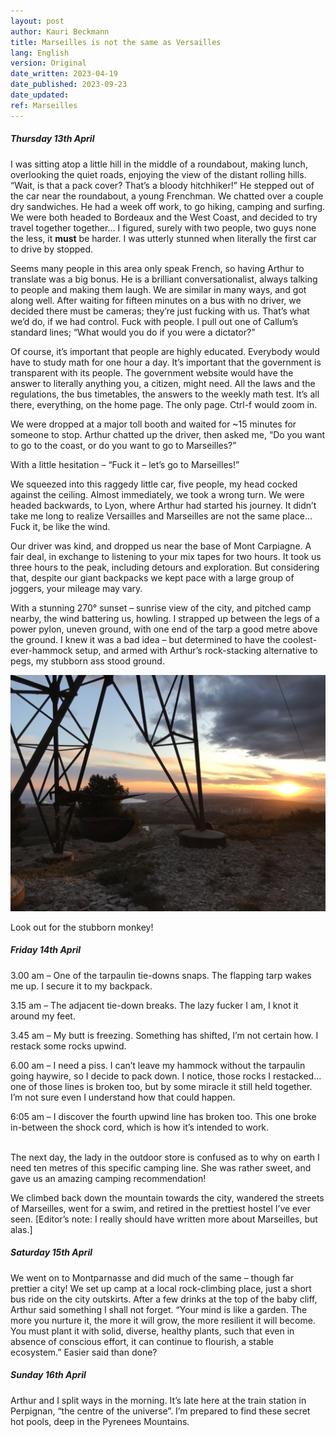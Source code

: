 ```yaml
---
layout: post
author: Kauri Beckmann
title: Marseilles is not the same as Versailles
lang: English
version: Original
date_written: 2023-04-19
date_published: 2023-09-23
date_updated: 
ref: Marseilles
---
```


##### Thursday 13th April

I was sitting atop a little hill in the middle of a roundabout, making lunch, overlooking the quiet roads, enjoying the view of the distant rolling hills. “Wait, is that a pack cover? That’s a bloody hitchhiker!” He stepped out of the car near the roundabout, a young Frenchman. We chatted over a couple dry sandwiches. He had a week off work, to go hiking, camping and surfing. We were both headed to Bordeaux and the West Coast, and decided to try travel together together... I figured, surely with two people, two guys none the less, it **must** be harder. I was utterly stunned when literally the first car to drive by stopped.

Seems many people in this area only speak French, so having Arthur to translate was a big bonus. He is a brilliant conversationalist, always talking to people and making them laugh. We are similar in many ways, and got along well. After waiting for fifteen minutes on a bus with no driver, we decided there must be cameras; they’re just fucking with us. That’s what we’d do, if we had control. Fuck with people. I pull out one of Callum’s standard lines; “What would you do if you were a dictator?”

Of course, it’s important that people are highly educated. Everybody would have to study math for one hour a day. It’s important that the government is transparent with its people. The government website would have the answer to literally anything you, a citizen, might need. All the laws and the regulations, the bus timetables, the answers to the weekly math test. It’s all there, everything, on the home page. The only page. Ctrl-f would zoom in.

We were dropped at a major toll booth and waited for ~15 minutes for someone to stop. Arthur chatted up the driver, then asked me, “Do you want to go to the coast, or do you want to go to Marseilles?”

With a little hesitation – “Fuck it – let’s go to Marseilles!”

We squeezed into this raggedy little car, five people, my head cocked against the ceiling. Almost immediately, we took a wrong turn. We were headed backwards, to Lyon, where Arthur had started his journey. It didn’t take me long to realize Versailles and Marseilles are not the same place…
Fuck it, be like the wind.

Our driver was kind, and dropped us near the base of Mont Carpiagne. A fair deal, in exchange to listening to your mix tapes for two hours. It took us three hours to the peak, including detours and exploration. But considering that, despite our giant backpacks we kept pace with a large group of joggers, your mileage may vary.

With a stunning 270° sunset – sunrise view of the city, and pitched camp nearby, the wind battering us, howling. I strapped up between the legs of a power pylon, uneven ground, with one end of the tarp a good metre above the ground. I knew it was a bad idea – but determined to have the coolest-ever-hammock setup, and armed with Arthur’s rock-stacking alternative to pegs, my stubborn ass stood ground.

![marseilles_hammock_sunset](\assets\images\marseilles_hammock_sunset.JPG)
<figcaption>Look out for the stubborn monkey!</figcaption>

##### Friday 14th April

3.00 am – One of the tarpaulin tie-downs snaps. The flapping tarp wakes me up. I secure it to my backpack.

3.15 am – The adjacent tie-down breaks. The lazy fucker I am, I knot it around my feet.

3.45 am – My butt is freezing. Something has shifted, I’m not certain how. I restack some rocks upwind.

6.00 am – I need a piss. I can’t leave my hammock without the tarpaulin going haywire, so I decide to pack down. I notice, those rocks I restacked… one of those lines is broken too, but by some miracle it still held together. I’m not sure even I understand how that could happen.

6:05 am – I discover the fourth upwind line has broken too. This one broke in-between the shock cord, which is how it’s intended to work.

<br>
The next day, the lady in the outdoor store is confused as to why on earth I need ten metres of this specific camping line. She was rather sweet, and gave us an amazing camping recommendation!

We climbed back down the mountain towards the city, wandered the streets of Marseilles, went for a swim, and retired in the prettiest hostel I’ve ever seen. [Editor’s note: I really should have written more about Marseilles, but alas.]

##### Saturday 15th April

We went on to Montparnasse and did much of the same – though far prettier a city! We set up camp  at a local rock-climbing place, just a short bus ride on the city outskirts. After a few drinks at the top of the baby cliff, Arthur said something I shall not forget. “Your mind is like a garden. The more you nurture it, the more it will grow, the more resilient it will become. You must plant it with solid, diverse, healthy plants, such that even in absence of conscious effort, it can continue to flourish, a stable ecosystem.” Easier said than done?

##### Sunday 16th April

Arthur and I split ways in the morning. It’s late here at the train station in Perpignan, “the centre of the universe”. I’m prepared to find these secret hot pools, deep in the Pyrenees Mountains.